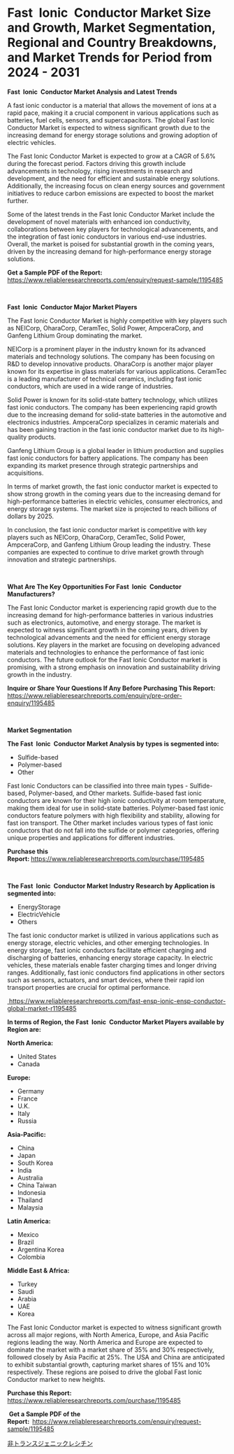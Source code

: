 <p><h1>Fast Ionic Conductor Market Size and Growth, Market Segmentation, Regional and Country Breakdowns, and Market Trends for Period from 2024 -  2031</h1></p><p><strong>Fast Ionic Conductor Market Analysis and Latest Trends</strong></p>
<p><p>A fast ionic conductor is a material that allows the movement of ions at a rapid pace, making it a crucial component in various applications such as batteries, fuel cells, sensors, and supercapacitors. The global Fast Ionic Conductor Market is expected to witness significant growth due to the increasing demand for energy storage solutions and growing adoption of electric vehicles.</p><p>The Fast Ionic Conductor Market is expected to grow at a CAGR of 5.6% during the forecast period. Factors driving this growth include advancements in technology, rising investments in research and development, and the need for efficient and sustainable energy solutions. Additionally, the increasing focus on clean energy sources and government initiatives to reduce carbon emissions are expected to boost the market further.</p><p>Some of the latest trends in the Fast Ionic Conductor Market include the development of novel materials with enhanced ion conductivity, collaborations between key players for technological advancements, and the integration of fast ionic conductors in various end-use industries. Overall, the market is poised for substantial growth in the coming years, driven by the increasing demand for high-performance energy storage solutions.</p></p>
<p><strong>Get a Sample PDF of the Report:&nbsp;</strong> <a href="https://www.reliableresearchreports.com/enquiry/request-sample/1195485">https://www.reliableresearchreports.com/enquiry/request-sample/1195485</a></p>
<p>&nbsp;</p>
<p><strong>Fast Ionic Conductor Major Market Players</strong></p>
<p><p>The Fast Ionic Conductor Market is highly competitive with key players such as NEICorp, OharaCorp, CeramTec, Solid Power, AmpceraCorp, and Ganfeng Lithium Group dominating the market. </p><p>NEICorp is a prominent player in the industry known for its advanced materials and technology solutions. The company has been focusing on R&D to develop innovative products. OharaCorp is another major player known for its expertise in glass materials for various applications. CeramTec is a leading manufacturer of technical ceramics, including fast ionic conductors, which are used in a wide range of industries.</p><p>Solid Power is known for its solid-state battery technology, which utilizes fast ionic conductors. The company has been experiencing rapid growth due to the increasing demand for solid-state batteries in the automotive and electronics industries. AmpceraCorp specializes in ceramic materials and has been gaining traction in the fast ionic conductor market due to its high-quality products.</p><p>Ganfeng Lithium Group is a global leader in lithium production and supplies fast ionic conductors for battery applications. The company has been expanding its market presence through strategic partnerships and acquisitions.</p><p>In terms of market growth, the fast ionic conductor market is expected to show strong growth in the coming years due to the increasing demand for high-performance batteries in electric vehicles, consumer electronics, and energy storage systems. The market size is projected to reach billions of dollars by 2025.</p><p>In conclusion, the fast ionic conductor market is competitive with key players such as NEICorp, OharaCorp, CeramTec, Solid Power, AmpceraCorp, and Ganfeng Lithium Group leading the industry. These companies are expected to continue to drive market growth through innovation and strategic partnerships.</p></p>
<p>&nbsp;</p>
<p><strong>What Are The Key Opportunities For Fast Ionic Conductor Manufacturers?</strong></p>
<p><p>The Fast Ionic Conductor market is experiencing rapid growth due to the increasing demand for high-performance batteries in various industries such as electronics, automotive, and energy storage. The market is expected to witness significant growth in the coming years, driven by technological advancements and the need for efficient energy storage solutions. Key players in the market are focusing on developing advanced materials and technologies to enhance the performance of fast ionic conductors. The future outlook for the Fast Ionic Conductor market is promising, with a strong emphasis on innovation and sustainability driving growth in the industry.</p></p>
<p><strong>Inquire or Share Your Questions If Any Before Purchasing This Report:</strong> <a href="https://www.reliableresearchreports.com/enquiry/pre-order-enquiry/1195485">https://www.reliableresearchreports.com/enquiry/pre-order-enquiry/1195485</a></p>
<p>&nbsp;</p>
<p><strong>Market Segmentation</strong></p>
<p><strong>The Fast Ionic Conductor Market Analysis by types is segmented into:</strong></p>
<p><ul><li>Sulfide-based</li><li>Polymer-based</li><li>Other</li></ul></p>
<p><p>Fast Ionic Conductors can be classified into three main types - Sulfide-based, Polymer-based, and Other markets. Sulfide-based fast ionic conductors are known for their high ionic conductivity at room temperature, making them ideal for use in solid-state batteries. Polymer-based fast ionic conductors feature polymers with high flexibility and stability, allowing for fast ion transport. The Other market includes various types of fast ionic conductors that do not fall into the sulfide or polymer categories, offering unique properties and applications for different industries.</p></p>
<p><strong>Purchase this Report:&nbsp;</strong><a href="https://www.reliableresearchreports.com/purchase/1195485">https://www.reliableresearchreports.com/purchase/1195485</a></p>
<p>&nbsp;</p>
<p><strong>The Fast Ionic Conductor Market Industry Research by Application is segmented into:</strong></p>
<p><ul><li>EnergyStorage</li><li>ElectricVehicle</li><li>Others</li></ul></p>
<p><p>The fast ionic conductor market is utilized in various applications such as energy storage, electric vehicles, and other emerging technologies. In energy storage, fast ionic conductors facilitate efficient charging and discharging of batteries, enhancing energy storage capacity. In electric vehicles, these materials enable faster charging times and longer driving ranges. Additionally, fast ionic conductors find applications in other sectors such as sensors, actuators, and smart devices, where their rapid ion transport properties are crucial for optimal performance.</p></p>
<p><a href="https://www.reliableresearchreports.com/fast-ensp-ionic-ensp-conductor-global-market-r1195485">&nbsp;https://www.reliableresearchreports.com/fast-ensp-ionic-ensp-conductor-global-market-r1195485</a></p>
<p><strong>In terms of Region, the Fast Ionic Conductor Market Players available by Region are:</strong></p>
<p>
    <p> <strong> North America: </strong>
        <ul>
            <li>United States</li>
            <li>Canada</li>
        </ul>
        </p> 
    <p> <strong> Europe: </strong>
        <ul>
            <li>Germany</li>
            <li>France</li>
            <li>U.K.</li>
            <li>Italy</li>
            <li>Russia</li>
        </ul>
        </p> 
    <p> <strong> Asia-Pacific: </strong>
        <ul>
            <li>China</li>
            <li>Japan</li>
            <li>South Korea</li>
            <li>India</li>
            <li>Australia</li>
            <li>China Taiwan</li>
            <li>Indonesia</li>
            <li>Thailand</li>
            <li>Malaysia</li>
        </ul>
        </p> 
    <p> <strong> Latin America: </strong>
        <ul>
            <li>Mexico</li>
            <li>Brazil</li>
            <li>Argentina Korea</li>
            <li>Colombia</li>
        </ul>
        </p> 
    <p> <strong> Middle East & Africa: </strong>
        <ul>
            <li>Turkey</li>
            <li>Saudi</li>
            <li>Arabia</li>
            <li>UAE</li>
            <li>Korea</li>
        </ul>
    </p>
    </p>
<p><p>The Fast Ionic Conductor market is expected to witness significant growth across all major regions, with North America, Europe, and Asia Pacific regions leading the way. North America and Europe are expected to dominate the market with a market share of 35% and 30% respectively, followed closely by Asia Pacific at 25%. The USA and China are anticipated to exhibit substantial growth, capturing market shares of 15% and 10% respectively. These regions are poised to drive the global Fast Ionic Conductor market to new heights.</p></p>
<p><strong>Purchase this Report: </strong><a href="https://www.reliableresearchreports.com/purchase/1195485">https://www.reliableresearchreports.com/purchase/1195485</a></p>
<p>&nbsp;<strong>Get a Sample PDF of the Report:&nbsp;&nbsp;</strong><a href="https://www.reliableresearchreports.com/enquiry/request-sample/1195485">https://www.reliableresearchreports.com/enquiry/request-sample/1195485</a></p>
<p><strong></strong></p>
<p><p><a href="https://github.com/tanyaali3/Market-Research-Report-List-1/blob/main/809868090703.md">非トランスジェニックレシチン</a></p></p>